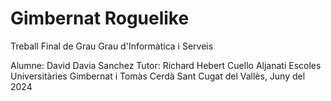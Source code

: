 # Gimbernat Roguelike
Treball Final de Grau
Grau d'Informàtica i Serveis

Alumne: David Davia Sanchez
Tutor: Richard Hebert Cuello Aljanati
Escoles Universitàries Gimbernat i Tomàs Cerdà
Sant Cugat del Vallès, Juny del 2024
